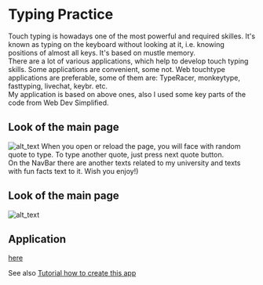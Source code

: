 # Typing Practice
Touch typing is howadays one of the most powerful and required skilles. It's known as typing on the keyboard without looking at it, i.e. knowing positions of almost all keys. It's based on mustle memory.<br>
There are a lot of various applications, which help to develop touch typing skills. Some applications are convenient, some not. Web touchtype applications are preferable, some of them are: TypeRacer, monkeytype, fasttyping, livechat, keybr. etc.<br>
My application is based on above ones, also I used some key parts of the code from Web Dev Simplified.
## Look of the main page
![alt_text](https://github.com/cmirkhad/soloFinalProjectTypingPractice/blob/main/tutorial/webpage.png)
When you open or reload the page, you will face with random quote to type. To type another quote, just press next quote button.<br>
On the NavBar there are another texts related to my university and texts with fun facts text to it. Wish you enjoy!)
## Look of the main page
![alt_text](https://github.com/cmirkhad/soloFinalProjectTypingPractice/blob/main/tutorial/Alatootextsonpage.png)
## Application
[here](https://github.com/cmirkhad/soloFinalProjectTypingPractice/blob/main/main/index.html#)
<br>

See also [Tutorial how to create this app](https://github.com/cmirkhad/soloFinalProjectTypingPractice/blob/main/tutorial/CreateTypingPracticeTutorial.md)
